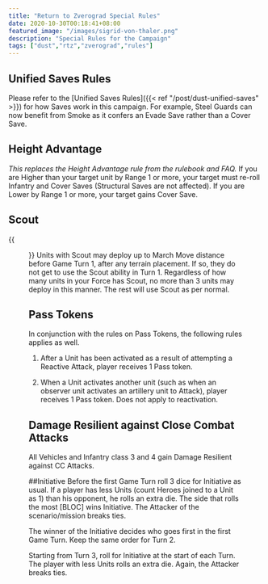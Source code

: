 ```yaml
---
title: "Return to Zverograd Special Rules"
date: 2020-10-30T00:18:41+08:00
featured_image: "/images/sigrid-von-thaler.png"
description: "Special Rules for the Campaign"
tags: ["dust","rtz","zverograd","rules"]
---
```


## Unified Saves Rules
Please refer to the [Unified Saves Rules]({{< ref "/post/dust-unified-saves" >}}) for how Saves work in this campaign. For example, Steel Guards can now benefit from Smoke as it confers an Evade Save rather than a Cover Save.

## Height Advantage
*This replaces the Height Advantage rule from the rulebook and FAQ.*
If you are Higher than your target unit by Range 1 or more, your target must re-roll Infantry and Cover Saves (Structural Saves are not affected). If you are Lower by Range 1 or more, your target gains Cover Save.

## Scout
{{<figure src="/images/recon-grenadiers.png">}}
Units with Scout may deploy up to March Move distance before Game Turn 1, after any terrain placement. If so, they do not get to use the Scout ability in Turn 1. Regardless of how many units in your Force has Scout, no more than 3 units may deploy in this manner. The rest will use Scout as per normal.

## Pass Tokens
In conjunction with the rules on Pass Tokens, the following rules applies as well.

1. After a Unit has been activated as a result of attempting a Reactive Attack, player receives 1 Pass token.

2. When a Unit activates another unit (such as when an observer unit activates an artillery unit to Attack), player receives 1 Pass token. Does not apply to reactivation.

## Damage Resilient against Close Combat Attacks
All Vehicles and Infantry class 3 and 4 gain Damage Resilient against CC Attacks.

##Initiative
Before the first Game Turn roll 3 dice for Initiative as usual. If a player has less Units (count Heroes joined to a Unit as 1) than his opponent, he rolls an extra die. The side that rolls the most [BLOC] wins Initiative. The Attacker of the scenario/mission breaks ties.

The winner of the Initiative decides who goes first in the first Game Turn. Keep the same order for Turn 2.

Starting from Turn 3, roll for Initiative at the start of each Turn. The player with less Units rolls an extra die. Again, the Attacker breaks ties.
